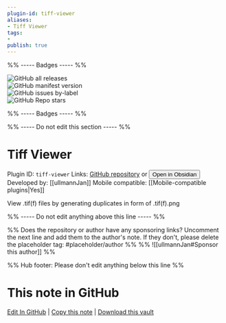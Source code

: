 ```yaml
---
plugin-id: tiff-viewer
aliases:
- Tiff Viewer
tags: 
- 
publish: true
---
```


%% ----- Badges ----- %%

![GitHub all releases](https://img.shields.io/github/downloads/ullmannJan/obsidian-tiff-viewer/total?color=573E7A&logo=github&style=for-the-badge)   
![GitHub manifest version](https://img.shields.io/github/manifest-json/v/ullmannJan/obsidian-tiff-viewer?color=573E7A&logo=github&style=for-the-badge)   
![GitHub issues by-label](https://img.shields.io/github/issues/ullmannJan/obsidian-tiff-viewer/help%20wanted?color=573E7A&logo=github&style=for-the-badge)   
![GitHub Repo stars](https://img.shields.io/github/stars/ullmannJan/obsidian-tiff-viewer?color=573E7A&logo=github&style=for-the-badge)

%% ----- Badges ----- %%

%% ----- Do not edit this section ----- %%

# Tiff Viewer

Plugin ID: `tiff-viewer`
Links: [GitHub repository](https://github.com/ullmannJan/obsidian-tiff-viewer) or [<button id=HH>Open in Obsidian</button>](obsidian://show-plugin?id=tiff-viewer)
Developed by: [[ullmannJan]]
Mobile compatible: [[Mobile-compatible plugins|Yes]]

View .tif(f) files by generating duplicates in form of .tif(f).png

%% ----- Do not edit anything above this line ----- %% 

%% Does the repository or author have any sponsoring links? Uncomment the next line and add them to the author's note. If they don't, please delete the placeholder tag: #placeholder/author %%
%% ![[ullmannJan#Sponsor this author]] %%

%% Hub footer: Please don't edit anything below this line %%

# This note in GitHub

<span class="git-footer">[Edit In GitHub](https://github.dev/obsidian-community/obsidian-hub/blob/main/02%20-%20Community%20Expansions/02.05%20All%20Community%20Expansions/Plugins/tiff-viewer.md "git-hub-edit-note") | [Copy this note](https://raw.githubusercontent.com/obsidian-community/obsidian-hub/main/02%20-%20Community%20Expansions/02.05%20All%20Community%20Expansions/Plugins/tiff-viewer.md "git-hub-copy-note") | [Download this vault](https://github.com/obsidian-community/obsidian-hub/archive/refs/heads/main.zip "git-hub-download-vault") </span>
